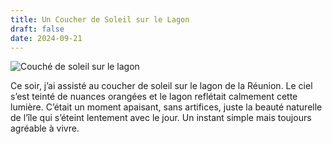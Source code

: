 ```yaml
---
title: Un Coucher de Soleil sur le Lagon
draft: false
date: 2024-09-21
---
```

![Couché de soleil sur le lagon](/img/img_2804.jpeg "Couché de soleil sur le lagon")

Ce soir, j’ai assisté au coucher de soleil sur le lagon de la Réunion. Le ciel s’est teinté de nuances orangées et le lagon reflétait calmement cette lumière. C’était un moment apaisant, sans artifices, juste la beauté naturelle de l’île qui s’éteint lentement avec le jour. Un instant simple mais toujours agréable à vivre.
